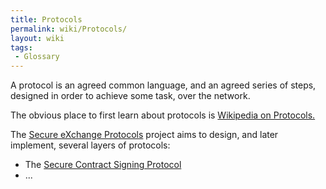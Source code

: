 ```yaml
---
title: Protocols
permalink: wiki/Protocols/
layout: wiki
tags:
 - Glossary
---
```


A protocol is an agreed common language, and an agreed series of steps,
designed in order to achieve some task, over the network.

The obvious place to first learn about protocols is [ Wikipedia on
Protocols.](http://en.wikipedia.org/wiki/Communications_protocol "wikilink")

The [Secure eXchange Protocols](/wiki/Main_Page "wikilink") project aims to
design, and later implement, several layers of protocols:

-   The [Secure Contract Signing
    Protocol](/wiki/Secure_Contract_Signing_Protocol "wikilink")
-   ...

